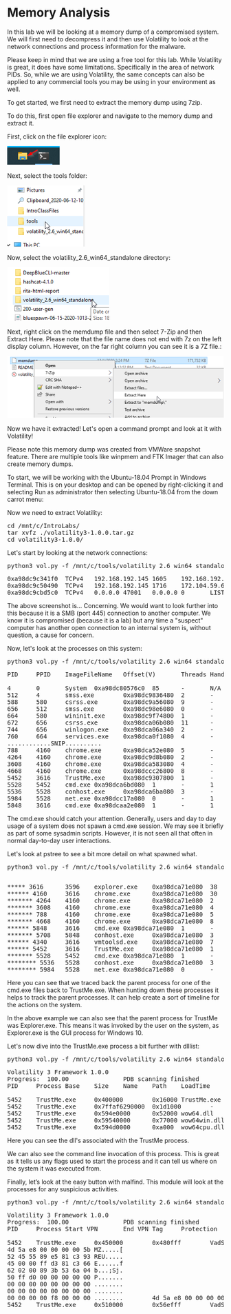 
# Memory Analysis

In this lab we will be looking at a memory dump of a compromised system.  We will first need to decompress it and then use Volatility to look at the network connections and process information for the malware.

Please keep in mind that we are using a free tool for this lab.  While Volatility is great, it does have some limitations.  Specifically in the area of network PIDs.  So, while we are using Volatility, the same concepts can also be applied to any commercial tools you may be using in your environment as well.

To get started, we first need to extract the memory dump using 7zip.

To do this, first open file explorer and navigate to the memory dump and extract it.

First, click on the file explorer icon:

![](attachments/Clipboard_2020-12-09-14-10-04.png)

Next, select the tools folder:

![](attachments/Clipboard_2020-12-09-14-10-53.png)

Now, select the volatility_2.6_win64_standalone directory:

![](attachments/Clipboard_2020-12-09-14-11-23.png)

Next, right click on the memdump file and then select 7-Zip and then Extract Here.  Please note that the file name does not end with 7z on the left display column.  However, on the far right column you can see it is a 7Z file.:

![](attachments/Clipboard_2020-12-09-14-12-09.png)

Now we have it extracted!  Let's open a command prompt and look at it with Volatility!

Please note this memory dump was created from VMWare snapshot feature. There are multiple tools like winpmem and FTK Imager that can also create memory dumps.

To start, we will be working with the Ubuntu-18.04 Prompt in Windows Terminal.   This is on your desktop and can be opened by right-clicking it and selecting Run as administrator then selecting Ubuntu-18.04 from the down carrot menu:

Now we need to extract Volatility:

<pre>
cd /mnt/c/IntroLabs/
tar xvfz ./volatility3-1.0.0.tar.gz
cd volatility3-1.0.0/
</pre>

Let's start by looking at the network connections:

<pre>
python3 vol.py -f /mnt/c/tools/volatility_2.6_win64_standalone/memdump.vmem windows.netscan
</pre>


<pre>
0xa98dc9c341f0  TCPv4   192.168.192.145 1605    192.168.192.146 445     ESTABLISHED     4       System  2020-11-30 17:44:38.000000
0xa98dc9c50490  TCPv4   192.168.192.145 1716    172.104.59.60   4444    CLOSED  5452    TrustMe.exe     2020-11-30 20:46:30.000000
0xa98dc9cbd5c0  TCPv4   0.0.0.0 47001   0.0.0.0 0       LISTENING       4       System  2020-11-30 17:42:35.000000
</pre>

The above screenshot is... Concerning. We would want to look further into this because it is a SMB (port 445) connection to another computer. We know it is compromised (because it is a lab) but any time a "suspect" computer has another open connection to an internal system is, without question, a cause for concern.

Now, let's look at the processes on this system:

<pre>
python3 vol.py -f /mnt/c/tools/volatility_2.6_win64_standalone/memdump.vmem windows.pslist
</pre>
<pre>
PID     PPID    ImageFileName   Offset(V)       Threads Handles SessionId       Wow64   CreateTime      ExitTime        File output

4       0       System  0xa98dc80576c0  85      -       N/A     False   2020-11-30 17:40:26.000000      N/A     Disabled
512     4       smss.exe        0xa98dc9836480  2       -       N/A     False   2020-11-30 17:40:26.000000      N/A     Disabled
588     580     csrss.exe       0xa98dc9a56080  9       -       0       False   2020-11-30 17:40:27.000000      N/A     Disabled
656     512     smss.exe        0xa98dc98e6080  0       -       1       False   2020-11-30 17:40:27.000000      2020-11-30 17:40:27.000000      Disabled
664     580     wininit.exe     0xa98dc9f74800  1       -       0       False   2020-11-30 17:40:27.000000      N/A     Disabled
672     656     csrss.exe       0xa98dca06b080  11      -       1       False   2020-11-30 17:40:27.000000      N/A     Disabled
744     656     winlogon.exe    0xa98dca06a340  2       -       1       False   2020-11-30 17:40:27.000000      N/A     Disabled
760     664     services.exe    0xa98dca0f1080  4       -       0       False   2020-11-30 17:40:27.000000      N/A     Disabled
............SNIP..........
788     4160    chrome.exe      0xa98dca52e080  5       -       1       False   2020-11-30 17:42:42.000000      N/A     Disabled
4264    4160    chrome.exe      0xa98dc9d8b080  2       -       1       False   2020-11-30 17:42:43.000000      N/A     Disabled
3608    4160    chrome.exe      0xa98dca583080  4       -       1       False   2020-11-30 17:42:43.000000      N/A     Disabled
4668    4160    chrome.exe      0xa98dccc26800  8       -       1       False   2020-11-30 17:43:02.000000      N/A     Disabled
5452    3616    TrustMe.exe     0xa98dc9307800  1       -       1       True    2020-11-30 17:43:17.000000      N/A     Disabled
5528    5452    cmd.exe 0xa98dca6bd080  1       -       1       True    2020-11-30 17:43:27.000000      N/A     Disabled
5536    5528    conhost.exe     0xa98dca6ba080  3       -       1       False   2020-11-30 17:43:27.000000      N/A     Disabled
5984    5528    net.exe 0xa98dcc17a080  0       -       1       True    2020-11-30 17:44:38.000000      2020-11-30 17:44:38.000000      Disabled
5848    3616    cmd.exe 0xa98dcaa2e080  1       -       1       False   2020-11-30 17:54:17.000000      N/A     Disabled
</pre>
The cmd.exe should catch your attention. Generally, users and day to day usage of a system does not spawn a cmd.exe session. We may see it briefly as part of some sysadmin scripts. However, it is not seen all that often in normal day-to-day user interactions.

Let's look at pstree to see a bit more detail on what spawned what.

<pre>
python3 vol.py -f /mnt/c/tools/volatility_2.6_win64_standalone/memdump.vmem windows.pstree
</pre>

<pre>

***** 3616      3596    explorer.exe    0xa98dca71e080  38      -       1       False   2020-11-30 17:41:11.000000      N/A
****** 4160     3616    chrome.exe      0xa98dca71e080  30      -       1       False   2020-11-30 17:42:39.000000      N/A
******* 4264    4160    chrome.exe      0xa98dca71e080  2       -       1       False   2020-11-30 17:42:43.000000      N/A
******* 3608    4160    chrome.exe      0xa98dca71e080  4       -       1       False   2020-11-30 17:42:43.000000      N/A
******* 788     4160    chrome.exe      0xa98dca71e080  5       -       1       False   2020-11-30 17:42:42.000000      N/A
******* 4668    4160    chrome.exe      0xa98dca71e080  8       -       1       False   2020-11-30 17:43:02.000000      N/A
****** 5848     3616    cmd.exe 0xa98dca71e080  1       -       1       False   2020-11-30 17:54:17.000000      N/A
******* 5708    5848    conhost.exe     0xa98dca71e080  3       -       1       False   2020-11-30 17:54:17.000000      N/A
****** 4340     3616    vmtoolsd.exe    0xa98dca71e080  7       -       1       False   2020-11-30 17:41:27.000000      N/A
****** 5452     3616    TrustMe.exe     0xa98dca71e080  1       -       1       True    2020-11-30 17:43:17.000000      N/A
******* 5528    5452    cmd.exe 0xa98dca71e080  1       -       1       True    2020-11-30 17:43:27.000000      N/A
******** 5536   5528    conhost.exe     0xa98dca71e080  3       -       1       False   2020-11-30 17:43:27.000000      N/A
******** 5984   5528    net.exe 0xa98dca71e080  0       -       1       True    2020-11-30 17:44:38.000000      2020-11-30 17:44:38.000000
</pre>

Here you can see that we traced back the parent process for one of the cmd.exe files back to TrustMe.exe. When hunting down these processes it helps to track the parent processes. It can help create a sort of timeline for the actions on the system.

In the above example we can also see that the parent process for TrustMe was Explorer.exe. This means it was invoked by the user on the system, as Explorer.exe is the GUI process for Windows 10.

Let's now dive into the TrustMe.exe process a bit further with dlllist:

<pre>
python3 vol.py -f /mnt/c/tools/volatility_2.6_win64_standalone/memdump.vmem dlllist --pid 5452
</pre>

<pre>
Volatility 3 Framework 1.0.0
Progress:  100.00               PDB scanning finished
PID     Process Base    Size    Name    Path    LoadTime        File output

5452    TrustMe.exe     0x400000        0x16000 TrustMe.exe     C:\Users\Sec504\Downloads\TrustMe.exe   2020-11-30 17:43:17.000000      Disabled
5452    TrustMe.exe     0x7ffaf6290000  0x1d1000        -       -       2020-11-30 17:43:17.000000      Disabled
5452    TrustMe.exe     0x594e0000      0x52000 wow64.dll       C:\Windows\System32\wow64.dll   2020-11-30 17:43:17.000000      Disabled
5452    TrustMe.exe     0x59540000      0x77000 wow64win.dll    C:\Windows\System32\wow64win.dll        2020-11-30 17:43:17.000000      Disabled
5452    TrustMe.exe     0x594d0000      0xa000  wow64cpu.dll    C:\Windows\System32\wow64cpu.dll        2020-11-30 17:43:17.000000      Disabled
</pre>

Here you can see the dll's associated with the TrustMe process.

We can also see the command line invocation of this process. This is great as it tells us any flags used to start the process and it can tell us where on the system it was executed from.

Finally, let’s look at the easy button with malfind.  This module will look at the processes for any suspicious activities. 

<pre>
python3 vol.py -f /mnt/c/tools/volatility_2.6_win64_standalone/memdump.vmem windows.malfind.Malfind
</pre>
<pre>
Volatility 3 Framework 1.0.0
Progress:  100.00               PDB scanning finished
PID     Process Start VPN       End VPN Tag     Protection      CommitCharge    PrivateMemory   File output     Hexdump Disasm

5452    TrustMe.exe     0x450000        0x480fff        VadS    PAGE_EXECUTE_READWRITE  49      1       Disabled
4d 5a e8 00 00 00 00 5b MZ.....[
52 45 55 89 e5 81 c3 93 REU.....
45 00 00 ff d3 81 c3 66 E......f
62 02 00 89 3b 53 6a 04 b...;Sj.
50 ff d0 00 00 00 00 00 P.......
00 00 00 00 00 00 00 00 ........
00 00 00 00 00 00 00 00 ........
00 00 00 00 f8 00 00 00 ........        4d 5a e8 00 00 00 00 5b 52 45 55 89 e5 81 c3 93 45 00 00 ff d3 81 c3 66 62 02 00 89 3b 53 6a 04 50 ff d0 00 00 00 00 00 00 00 00 00 00 00 00 00 00 00 00 00 00 00 00 00 00 00 00 00 f8 00 00 00
5452    TrustMe.exe     0x510000        0x56efff        VadS    PAGE_EXECUTE_READWRITE  95      1       Disabled

</pre>

